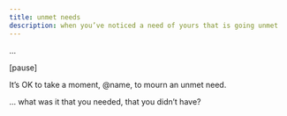 ```yaml
---
title: unmet needs
description: when you’ve noticed a need of yours that is going unmet
---
```

...

[pause]

It’s OK to take a moment, @name, to mourn an unmet need.

... what was it that you needed, that you didn’t have?

